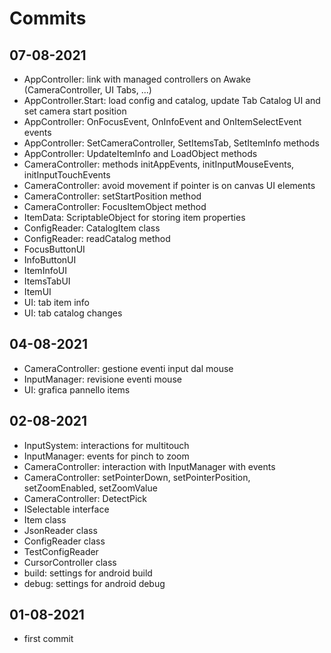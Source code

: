 # Commits


## 07-08-2021
- AppController: link with managed controllers on Awake (CameraController, UI Tabs, ...)
- AppController.Start: load config and catalog, update Tab Catalog UI and set camera start position 
- AppController: OnFocusEvent, OnInfoEvent and OnItemSelectEvent events
- AppController: SetCameraController, SetItemsTab, SetItemInfo methods
- AppController: UpdateItemInfo and LoadObject methods
- CameraController: methods initAppEvents, initInputMouseEvents, initInputTouchEvents
- CameraController: avoid movement if pointer is on canvas UI elements
- CameraController: setStartPosition method
- CameraController: FocusItemObject method
- ItemData: ScriptableObject for storing item properties
- ConfigReader: CatalogItem class 
- ConfigReader: readCatalog method
- FocusButtonUI
- InfoButtonUI
- ItemInfoUI
- ItemsTabUI
- ItemUI
- UI: tab item info
- UI: tab catalog changes

## 04-08-2021
- CameraController: gestione eventi input dal mouse
- InputManager: revisione eventi mouse
- UI: grafica pannello items

## 02-08-2021
- InputSystem: interactions for multitouch
- InputManager: events for pinch to zoom
- CameraController: interaction with InputManager with events
- CameraController: setPointerDown, setPointerPosition, setZoomEnabled, setZoomValue
- CameraController: DetectPick
- ISelectable interface
- Item class
- JsonReader class
- ConfigReader class
- TestConfigReader
- CursorController class
- build: settings for android build
- debug: settings for android debug

## 01-08-2021
- first commit
